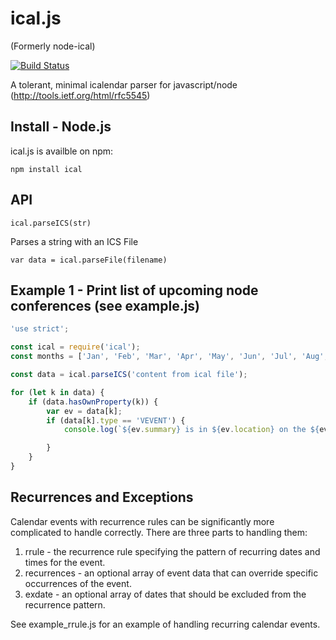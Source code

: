 # ical.js #
(Formerly node-ical)

[![Build Status](https://travis-ci.org/peterbraden/ical.js.png)](https://travis-ci.org/peterbraden/ical.js)

A tolerant, minimal icalendar parser for javascript/node
(http://tools.ietf.org/html/rfc5545)

## Install - Node.js ##

ical.js is availble on npm:

    npm install ical

## API ##

    ical.parseICS(str)

Parses a string with an ICS File

    var data = ical.parseFile(filename)

## Example 1 - Print list of upcoming node conferences (see example.js)
```javascript
'use strict';

const ical = require('ical');
const months = ['Jan', 'Feb', 'Mar', 'Apr', 'May', 'Jun', 'Jul', 'Aug', 'Sep', 'Oct', 'Nov', 'Dec'];

const data = ical.parseICS('content from ical file');

for (let k in data) {
	if (data.hasOwnProperty(k)) {
		var ev = data[k];
		if (data[k].type == 'VEVENT') {
			console.log(`${ev.summary} is in ${ev.location} on the ${ev.start.getDate()} of ${months[ev.start.getMonth()]} at ${ev.start.toLocaleTimeString('en-GB')}`);

		}
	}
}
```

## Recurrences and Exceptions ##
Calendar events with recurrence rules can be significantly more complicated to handle correctly.  There are three parts to handling them:

 1. rrule - the recurrence rule specifying the pattern of recurring dates and times for the event.
 2. recurrences - an optional array of event data that can override specific occurrences of the event.
 3. exdate - an optional array of dates that should be excluded from the recurrence pattern.

See example_rrule.js for an example of handling recurring calendar events.
